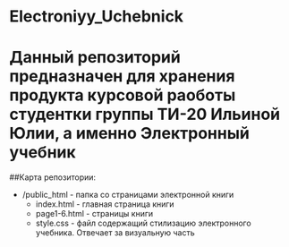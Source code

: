 # Electroniyy_Uchebnick
# Данный репозиторий предназначен для хранения продукта курсовой раоботы студентки группы ТИ-20 Ильиной Юлии, а именно Электронный учебник
 ##Карта репозитории:
 - /public_html - папка со страницами электронной книги
    - index.html - главная страница книги
    - page1-6.html - страницы книги
    - style.css - файл содержащий стилизацию электронного учебника. Отвечает за визуальную часть
    


